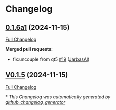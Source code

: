 # Changelog

## [0.1.6a1](https://github.com/OpenVoiceOS/ovos-skill-confucius-quotes/tree/0.1.6a1) (2024-11-15)

[Full Changelog](https://github.com/OpenVoiceOS/ovos-skill-confucius-quotes/compare/V0.1.5...0.1.6a1)

**Merged pull requests:**

- fix:uncouple from qt5 [\#19](https://github.com/OpenVoiceOS/ovos-skill-confucius-quotes/pull/19) ([JarbasAl](https://github.com/JarbasAl))

## [V0.1.5](https://github.com/OpenVoiceOS/ovos-skill-confucius-quotes/tree/V0.1.5) (2024-11-15)

[Full Changelog](https://github.com/OpenVoiceOS/ovos-skill-confucius-quotes/compare/0.1.5...V0.1.5)



\* *This Changelog was automatically generated by [github_changelog_generator](https://github.com/github-changelog-generator/github-changelog-generator)*
